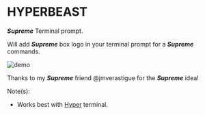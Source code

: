 # HYPERBEAST
_**Supreme**_ Terminal prompt.

Will add _**Supreme**_ box logo in your terminal prompt for a _**Supreme**_ commands.

![demo](https://i.imgur.com/QZMO6ft.png)

Thanks to my _**Supreme**_ friend @jmverastigue for the _**Supreme**_ idea!

Note(s):
 - Works best with [Hyper](https://hyper.is/) terminal.
